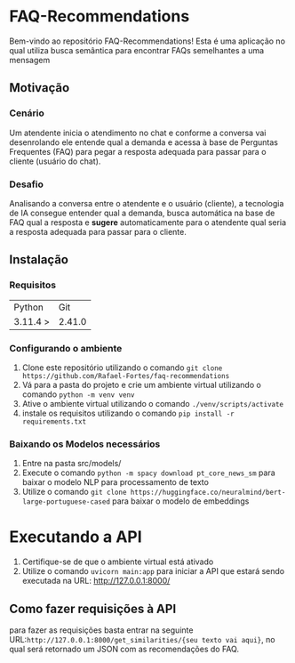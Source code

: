 # FAQ-Recommendations

Bem-vindo ao repositório FAQ-Recommendations! Esta é uma aplicação no qual utiliza busca semântica para encontrar FAQs semelhantes a uma mensagem

## Motivação

### Cenário
Um atendente inicia o atendimento no chat e conforme a conversa vai desenrolando ele entende qual a demanda e acessa à base de Perguntas Frequentes (FAQ) para pegar a resposta adequada
para passar para o cliente (usuário do chat).

### Desafio
Analisando a conversa entre o atendente e o usuário (cliente), a tecnologia de IA consegue entender qual a demanda, busca automática na base de FAQ qual a resposta e **sugere** automaticamente
para o atendente qual seria a resposta adequada para passar para o cliente.

## Instalação
### Requisitos

<table>
  <tr>
    <td>Python</td>
    <td>Git</td>
  </tr>
  <tr>
    <td>3.11.4 ></td>
    <td>2.41.0</td>
  </tr>
</table>

### Configurando o ambiente

1. Clone este repositório utilizando o comando `git clone https://github.com/Rafael-Fortes/faq-recommendations`
2. Vá para a pasta do projeto e crie um ambiente virtual utilizando o comando `python -m venv venv`
3. Ative o ambiente virtual utilizando o comando `./venv/scripts/activate`
4. instale os requisitos utilizando o comando `pip install -r requirements.txt`

### Baixando os Modelos necessários
1. Entre na pasta src/models/
2. Execute o comando `python -m spacy download pt_core_news_sm` para baixar o modelo NLP para processamento de texto
3. Utilize o comando `git clone https://huggingface.co/neuralmind/bert-large-portuguese-cased` para baixar o modelo de embeddings

# Executando a API
1. Certifique-se de que o ambiente virtual está ativado
2. Utilize o comando `uvicorn main:app` para iniciar a API que estará sendo executada na URL: http://127.0.0.1:8000/

## Como fazer requisições à API
para fazer as requisições basta entrar na seguinte URL:`http://127.0.0.1:8000/get_similarities/{seu texto vai aqui}`, no qual será retornado um JSON com as recomendações do FAQ.